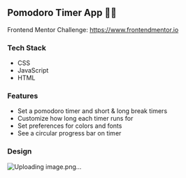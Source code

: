 ## Pomodoro Timer App 🍅⏰

Frontend Mentor Challenge: https://www.frontendmentor.io 


### Tech Stack
- CSS
- JavaScript 
- HTML


### Features 

- Set a pomodoro timer and short & long break timers 
- Customize how long each timer runs for
- Set preferences for colors and fonts
- See a circular progress bar on timer


### Design  

![Uploading image.png…]()

